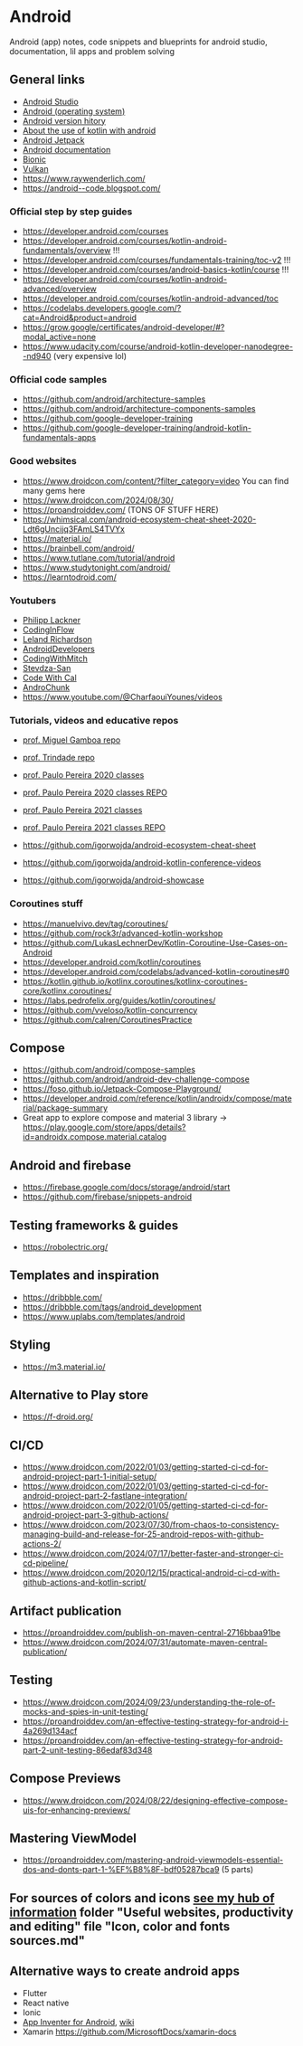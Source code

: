 # Android
Android (app) notes, code snippets and blueprints for android studio, documentation, lil apps and problem solving

## General links
- [Android Studio](https://en.wikipedia.org/wiki/Android_Studio)
- [Android (operating system)](https://en.wikipedia.org/wiki/Android_(operating_system))
- [Android version hitory](https://en.wikipedia.org/wiki/Android_version_history)
- [About the use of kotlin with android](https://developer.android.com/kotlin)
- [Android Jetpack](https://developer.android.com/jetpack)
- [Android documentation](https://developer.android.com/guide)
- [Bionic](https://en.wikipedia.org/wiki/Bionic_(software))
- [Vulkan](https://en.wikipedia.org/wiki/Vulkan_(API))
- https://www.raywenderlich.com/
- https://android--code.blogspot.com/

### Official step by step guides
- https://developer.android.com/courses
- https://developer.android.com/courses/kotlin-android-fundamentals/overview !!!
- https://developer.android.com/courses/fundamentals-training/toc-v2 !!!
- https://developer.android.com/courses/android-basics-kotlin/course !!!
- https://developer.android.com/courses/kotlin-android-advanced/overview
- https://developer.android.com/courses/kotlin-android-advanced/toc
- https://codelabs.developers.google.com/?cat=Android&product=android
- https://grow.google/certificates/android-developer/#?modal_active=none
- https://www.udacity.com/course/android-kotlin-developer-nanodegree--nd940 (very expensive lol)

### Official code samples
- https://github.com/android/architecture-samples
- https://github.com/android/architecture-components-samples
- https://github.com/google-developer-training
- https://github.com/google-developer-training/android-kotlin-fundamentals-apps

### Good websites
- https://www.droidcon.com/content/?filter_category=video You can find many gems here
- https://www.droidcon.com/2024/08/30/
- https://proandroiddev.com/ (TONS OF STUFF HERE)
- https://whimsical.com/android-ecosystem-cheat-sheet-2020-Ldt6gUncijq3FAmLS4TVYx
- https://material.io/
- https://brainbell.com/android/
- https://www.tutlane.com/tutorial/android
- https://www.studytonight.com/android/
- https://learntodroid.com/

### Youtubers
- [Philipp Lackner](https://www.youtube.com/c/PhilippLackner/videos)
- [CodingInFlow](https://www.youtube.com/c/CodinginFlow/playlists)
- [Leland Richardson](https://www.youtube.com/c/LelandRichardsonDev/videos)
- [AndroidDevelopers](https://www.youtube.com/c/AndroidDevelopers/playlists) 
- [CodingWithMitch](https://www.youtube.com/c/CodingWithMitch/videos)
- [Stevdza-San](https://www.youtube.com/c/StevdzaSan/videos)
- [Code With Cal](https://www.youtube.com/c/CodeWithCal/videos)
- [AndroChunk](https://www.youtube.com/channel/UCnRqW8jM_q31ZUOtDT4wVig/videos)
- https://www.youtube.com/@CharfaouiYounes/videos

### Tutorials, videos and educative repos
- [prof. Miguel Gamboa repo](https://github.com/isel-leic-pdm/PDM-1920-LI52D)
- [prof. Trindade repo](https://github.com/jtrindade/isel-pdm-2021)
- [prof. Paulo Pereira 2020 classes](https://www.youtube.com/playlist?list=PL8XxoCaL3dBgFivHBJ0WXiAjNCKq3pu2w)
- [prof. Paulo Pereira 2020 classes REPO](https://github.com/isel-leic-pdm/PDM-2021-LI5XD)
- [prof. Paulo Pereira 2021 classes](https://www.youtube.com/playlist?list=PL8XxoCaL3dBj-9DhstfK_krmviLwfN7mX)
- [prof. Paulo Pereira 2021 classes REPO](https://github.com/isel-leic-pdm/PDM-2122-LI5X)
- https://github.com/igorwojda/android-ecosystem-cheat-sheet

- https://github.com/igorwojda/android-kotlin-conference-videos
- https://github.com/igorwojda/android-showcase

### Coroutines stuff
- https://manuelvivo.dev/tag/coroutines/
- https://github.com/rock3r/advanced-kotlin-workshop
- https://github.com/LukasLechnerDev/Kotlin-Coroutine-Use-Cases-on-Android
- https://developer.android.com/kotlin/coroutines
- https://developer.android.com/codelabs/advanced-kotlin-coroutines#0
- https://kotlin.github.io/kotlinx.coroutines/kotlinx-coroutines-core/kotlinx.coroutines/
- https://labs.pedrofelix.org/guides/kotlin/coroutines/
- https://github.com/vveloso/kotlin-concurrency
- https://github.com/calren/CoroutinesPractice

## Compose
- https://github.com/android/compose-samples
- https://github.com/android/android-dev-challenge-compose
- https://foso.github.io/Jetpack-Compose-Playground/
- https://developer.android.com/reference/kotlin/androidx/compose/material/package-summary
- Great app to explore compose and material 3 library -> https://play.google.com/store/apps/details?id=androidx.compose.material.catalog

## Android and firebase
- https://firebase.google.com/docs/storage/android/start
- https://github.com/firebase/snippets-android

## Testing frameworks & guides
- https://robolectric.org/

## Templates and inspiration
- https://dribbble.com/
- https://dribbble.com/tags/android_development
- https://www.uplabs.com/templates/android

## Styling
- https://m3.material.io/

## Alternative to Play store
- https://f-droid.org/

## CI/CD
- https://www.droidcon.com/2022/01/03/getting-started-ci-cd-for-android-project-part-1-initial-setup/
- https://www.droidcon.com/2022/01/03/getting-started-ci-cd-for-android-project-part-2-fastlane-integration/
- https://www.droidcon.com/2022/01/05/getting-started-ci-cd-for-android-project-part-3-github-actions/
- https://www.droidcon.com/2023/07/30/from-chaos-to-consistency-managing-build-and-release-for-25-android-repos-with-github-actions-2/
- https://www.droidcon.com/2024/07/17/better-faster-and-stronger-ci-cd-pipeline/
- https://www.droidcon.com/2020/12/15/practical-android-ci-cd-with-github-actions-and-kotlin-script/

## Artifact publication
- https://proandroiddev.com/publish-on-maven-central-2716bbaa91be
- https://www.droidcon.com/2024/07/31/automate-maven-central-publication/

## Testing
- https://www.droidcon.com/2024/09/23/understanding-the-role-of-mocks-and-spies-in-unit-testing/
- https://proandroiddev.com/an-effective-testing-strategy-for-android-i-4a269d134acf
- https://proandroiddev.com/an-effective-testing-strategy-for-android-part-2-unit-testing-86edaf83d348

## Compose Previews
- https://www.droidcon.com/2024/08/22/designing-effective-compose-uis-for-enhancing-previews/

## Mastering ViewModel
- https://proandroiddev.com/mastering-android-viewmodels-essential-dos-and-donts-part-1-%EF%B8%8F-bdf05287bca9 (5 parts)

## For sources of colors and icons [see my hub of information](https://github.com/p4ulor/My-hub-of-information) folder "Useful websites, productivity and editing" file "Icon, color and fonts sources.md"

## Alternative ways to create android apps
- Flutter
- React native
- Ionic 
- [App Inventer for Android](https://appinventor.mit.edu/), [wiki](https://en.wikipedia.org/wiki/App_Inventor_for_Android)
- Xamarin https://github.com/MicrosoftDocs/xamarin-docs
